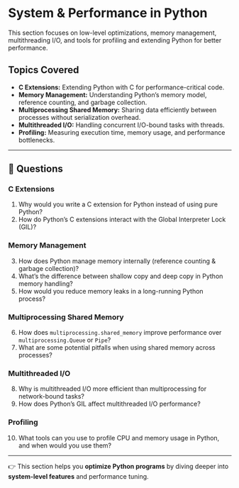 # System & Performance in Python  

This section focuses on low-level optimizations, memory management, multithreading I/O, and tools for profiling and extending Python for better performance.  

## Topics Covered  
- **C Extensions:** Extending Python with C for performance-critical code.  
- **Memory Management:** Understanding Python’s memory model, reference counting, and garbage collection.  
- **Multiprocessing Shared Memory:** Sharing data efficiently between processes without serialization overhead.  
- **Multithreaded I/O:** Handling concurrent I/O-bound tasks with threads.  
- **Profiling:** Measuring execution time, memory usage, and performance bottlenecks.  

---

## 📌 Questions  

### C Extensions  
1. Why would you write a C extension for Python instead of using pure Python?  
2. How do Python’s C extensions interact with the Global Interpreter Lock (GIL)?  

### Memory Management  
3. How does Python manage memory internally (reference counting & garbage collection)?  
4. What’s the difference between shallow copy and deep copy in Python memory handling?  
5. How would you reduce memory leaks in a long-running Python process?  

### Multiprocessing Shared Memory  
6. How does `multiprocessing.shared_memory` improve performance over `multiprocessing.Queue` or `Pipe`?  
7. What are some potential pitfalls when using shared memory across processes?  

### Multithreaded I/O  
8. Why is multithreaded I/O more efficient than multiprocessing for network-bound tasks?  
9. How does Python’s GIL affect multithreaded I/O performance?  

### Profiling  
10. What tools can you use to profile CPU and memory usage in Python, and when would you use them?  

---

👉 This section helps you **optimize Python programs** by diving deeper into **system-level features** and performance tuning.  
